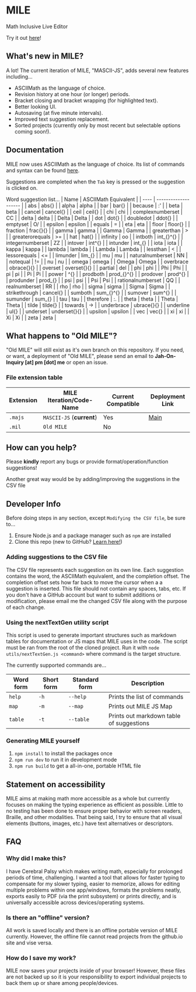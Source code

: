 # MILE

Math Inclusive Live Editor

Try it out [here](https://jah-on.github.io/MILE/)!

## What's new in MILE?

A lot! The current iteration of MILE, "MASCII-JS", adds several new features including...

- ASCIIMath as the language of choice.
- Revision history at one hour (or longer) periods.
- Bracket closing and bracket wrapping (for highlighted text).
- Better looking UI.
- Autosaving (at five minute intervals).
- Improved text suggestion replacement.
- Sorted projects (currently only by most recent but selectable options coming soon!).

## Documentation

MILE now uses ASCIIMath as the language of choice. Its list of commands and syntax can be found [here](http://asciimath.org/#syntax).

Suggestions are completed when the `Tab` key is pressed or the suggestion is clicked on.

Word suggestion list...
| Name | ASCIIMath Equivalent |
| ---- | -------------------- |
| abs | abs{} |
| alpha | alpha |
| bar | bar{} |
| because | :' |
| beta | beta |
| cancel | cancel{} |
| ceil | ceil{} |
| chi | chi |
| complexnumberset | CC |
| delta | delta |
| Delta | Delta |
| dot | dot{} |
| doubledot | ddot{} |
| emptyset | O/ |
| epsilon | epsilon |
| equals | = |
| eta | eta |
| floor | floor{} |
| fraction | frac{}{} |
| gamma | gamma |
| Gamma | Gamma |
| greaterthan | > |
| greaterorequals | >= |
| hat | hat{} |
| infinity | oo |
| intboth | int_{}^{} |
| integernumberset | ZZ |
| intover | int^{} |
| intunder | int_{} |
| iota | iota |
| kappa | kappa |
| lambda | lambda |
| Lambda | Lambda |
| lessthan | < |
| lessorequals | <= |
| limunder | lim_{} |
| mu | mu |
| naturalnumberset | NN |
| notequal | != |
| nu | nu |
| omega | omega |
| Omega | Omega |
| overbrace | obrace{}{} |
| overset | overset{}{} |
| partial | del |
| phi | phi |
| Phi | Phi |
| pi | pi |
| Pi | Pi |
| power | ^{} |
| prodboth | prod_{}^{} |
| prodover | prod^{} |
| produnder | prod_{} |
| psi | psi |
| Psi | Psi |
| rationalnumberset | QQ |
| realnumberset | RR |
| rho | rho |
| sigma | sigma |
| Sigma | Sigma |
| strikethrough | cancel{} |
| sumboth | sum_{}^{} |
| sumover | sum^{} |
| sumunder | sum_{} |
| tau | tau |
| therefore | :. |
| theta | theta |
| Theta | Theta |
| tilde | tilde{} |
| towards | -> |
| underbrace | ubrace{}{} |
| underline | ul{} |
| underset | underset{}{} |
| upsilon | upsilon |
| vec | vec{} |
| xi | xi |
| Xi | Xi |
| zeta | zeta |

## What happens to "Old MILE"?

"Old MILE" will still exist as it's own branch on this repository. If you need, or want, a deployment of "Old MILE", please send an email to **Jah-On-Inquiry [at] pm [dot] me** or open an issue.

### File extension table

| Extension | MILE Iteration/Code-Name  | Current Compatible | Deployment Link |
|-|-|-|-|
|`.majs`|`MASCII-JS` (**current**)|Yes|[Main](https://jah-on.github.io/MILE/)|
|`.mil` |`Old MILE`               |No |            |

## How can you help?

Please **kindly** report any bugs or provide format/operation/function suggestions!

Another great way would be by adding/improving the suggestions in the CSV file

## Developer Info

Before doing steps in any section, except `Modifying the CSV file`, be sure to...

1. Ensure Node.js and a package manager such as `npm` are installed
2. Clone this repo (new to GitHub? [Learn here!](https://docs.github.com/en/get-started/quickstart/downloading-files-from-github))

### Adding suggestions to the CSV file

The CSV file represents each suggestion on its own line. Each suggestion contains the word, the ASCIIMath equivalent, and the completion offset. The completion offset sets how far back to move the cursor when a a suggestion is inserted. This file should not contain any spaces, tabs, etc. If you don't have a GitHub account but want to submit additions or modification, please email me the changed CSV file along with the purpose of each change.

### Using the nextTextGen utility script

This script is used to generate important structures such as markdown tables for documentation or JS maps that MILE uses in the code. The script must be ran from the root of the cloned project. Run it with `node utils/nextTextGen.js <command>` where command is the target structure. 

The currently supported commands are...

|Word form|Short form|Standard form|Description|
|-|-|-|-|
|`help` |`-h`| `--help`|Prints the list of commands|
|`map`  |`-m`|  `--map`|Prints out MILE JS Map|
|`table`|`-t`|`--table`|Prints out markdown table of suggestions|

### Generating MILE yourself

1. `npm install` to install the packages once
2. `npm run dev` to run it in development mode
3. `npm run build` to get a all-in-one, portable HTML file

## Statement on accessibility

MILE aims at making math more accessible as a whole but currently focuses on making the typing experience as efficient as possible. Little to no testing has been done to ensure proper behavior with screen readers, Braille, and other modalities. That being said, I try to ensure that all visual elements (buttons, images, etc.) have text alternatives or descriptors.

## FAQ

### Why did I make this?

I have Cerebral Palsy which makes writing math, especially for prolonged periods of time, challenging. I wanted a tool that allows for faster typing to compensate for my slower typing, easier to memorize, allows for editing multiple problems within one app/windows, formats the problems neatly, exports easily to PDF (via the print subsystem) or prints directly, and is universally accessible across devices/operating systems.

### Is there an "offline" version?

All work is saved locally and there is an offline portable version of MILE currently. However, the offline file cannot read projects from the github.io site and vise versa.

### How do I save my work?

MILE now saves your projects inside of your browser! However, these files are not backed up so it is your responsibility to export individual projects to back them up or share among people/devices.
